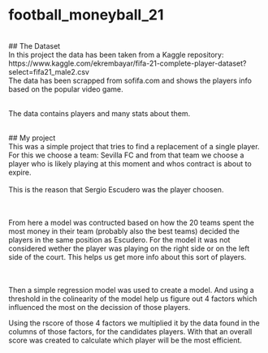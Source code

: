# football_moneyball_21

<br>
## The Dataset
<br>
In this project the data has been taken from a Kaggle repository:
<br>https://www.kaggle.com/ekrembayar/fifa-21-complete-player-dataset?select=fifa21_male2.csv
<br>The data has been scrapped from sofifa.com and shows the players info based on the popular video game.

<br> The data contains players and many stats about them.

<br> ## My project
<br> 
This was a simple project that tries to find a replacement of a single player. For this we choose a team: Sevilla FC
and from that team we choose a player who is likely playing at this moment and whos contract is about to expire.
<br><br>
This is the reason that Sergio Escudero was the player choosen.

<br><br>
From here a model was contructed based on how the 20 teams spent the most money in their team (probably also the best teams) 
decided the players in the same position as Escudero.
For the model it was not considered wether the player was playing on the right side or on the left side 
of the court. This helps us get more info about this sort of players. 

<br><br>
Then a simple regression model was used to create a model. And using a threshold in the colinearity of the
model help us figure out 4 factors which influenced the most on the decission of those players.

Using the rscore of those 4 factors we multiplied it by the data found in the columns of those factors, for the candidates
players. With that an overall score was created to calculate which player will be the most efficient.
